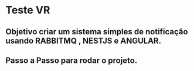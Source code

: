 # Teste VR

## Objetivo criar um sistema simples de notificação usando RABBITMQ , NESTJS e ANGULAR.

## Passo a Passo para rodar o projeto.
